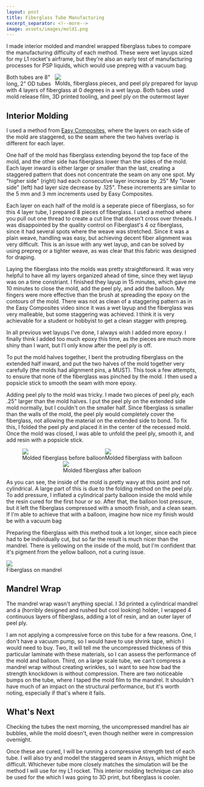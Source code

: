 ```yaml
---
layout: post
title: Fiberglass Tube Manufacturing
excerpt_separator: <!--more-->
image: assets/images/mold1.png
---
```


I made interior molded and mandrel wrapped fiberglass tubes to compare the manufacturing difficulty of each method. These were wet layups sized for my L1 rocket's airframe, but they're also an early test of manufacturing processes for PSP liquids, which would use prepreg with a vacuum bag. 

<!--more-->

<div class="imgCptnBox" style="float:right">
<img src="{{ "assets/images/mold1.png" | relative_url }}" class="articleImgMain">
<figcaption class="articleCaption">Molds, fiberglass pieces, and peel ply prepared for layup</figcaption>
</div>

Both tubes are 8" long, 2" OD tubes with 4 layers of fiberglass at 0 degrees in a wet layup. Both tubes used mold release film, 3D printed tooling, and peel ply on the outermost layer

## Interior Molding
I used a method from <a href="https://www.easycomposites.co.uk/learning/split-mould-carbon-fibre-tube" class="link" target="_blank" rel="noopener noreferrer">Easy Composites</a>, where the layers on each side of the mold are staggered, so the seam where the two halves overlap is different for each layer. 

One half of the mold has fiberglass extending beyond the top face of the mold, and the other side has fiberglass lower than the sides of the mold. Each layer inward is either larger or smaller than the last, creating a staggered pattern that does not concentrate the seam on any one spot. My "higher side" (right) had each consecutive layer increase by .25"  My "lower side" (left) had layer size decrease by .125". These increments are similar to the 5 mm and 3 mm increments used by Easy Composites.

Each layer on each half of the mold is a seperate piece of fiberglass, so for this 4 layer tube, I prepared 8 pieces of fiberglass. I used a method where you pull out one thread to create a cut line that doesn't cross over threads. I was disappointed by the quality control on Fiberglast's 4 oz fiberglass, since it had several spots where the weave was stretched. Since it was a plain weave, handling was easy, but achieving decent fiber alignment was very difficult. This is an issue with any wet layup, and can be solved by using prepreg or a tighter weave, as was clear that this fabric was designed for draping.

Laying the fiberglass into the molds was pretty straightforward. It was very helpful to have all my layers organized ahead of time, since they wet layup was on a time constriant. I finished they layup in 15 minutes, which gave me 10 minutes to close the mold, add the peel ply, and add the balloon. My fingers were more effective than the brush at spreading the epoxy on the contours of the mold. There was not as clean of a staggering pattern as in the Easy Composites video since it was a wet layup and the fiberglass was very malleable, but some staggering was achieved. I think it is very achievable for a student or hobbyist to get a clean stagger with prepreg.

In all previous wet layups I've done, I always wish I added more epoxy. I finally think I added too much epoxy this time, as the pieces are much more shiny than I want, but I'l only know after the peel ply is off.

To put the mold halves together, I bent the protruding fiberglass on the extended half inward, and put the two halves of the mold together very carefully (the molds had alignment pins, a MUST). This took a few attempts, to ensure that none of the fiberglass was pinched by the mold. I then used a popsicle stick to smooth the seam with more epoxy. 

Adding peel ply to the mold was tricky. I made two pieces of peel ply, each .25" larger than the mold halves. I put the peel ply on the extended  side mold normally, but I couldn't on the smaller half. Since fiberglass is smaller than the walls of the mold, the peel ply would completely cover the fiberglass, not allowing the material on the extended side to bond. To fix this, I folded the peel ply and placed it in the center of the recessed mold. Once the mold was closed, I was able to unfold the peel ply, smooth it, and add resin with a popsicle stick. 

<div style="display:flex; justify-content:center; align-items:center; flex-wrap:wrap;">

<div class="imgCptnBox">
<img src="{{ "assets/images/mold2.png" | relative_url }}" class="articleImgMain">
<figcaption class="articleCaption">Molded fiberglass before balloon</figcaption>
</div>

<div class="imgCptnBox">
<img src="{{ "assets/images/mold3.png" | relative_url }}" class="articleImgMain">
<figcaption class="articleCaption">Molded fiberglass with balloon</figcaption>
</div>

<div class="imgCptnBox">
<img src="{{ "assets/images/mold4.png" | relative_url }}" class="articleImgMain">
<figcaption class="articleCaption">Molded fiberglass after balloon</figcaption>
</div>
</div>

As you can see, the inside of the mold is pretty wavy at this point and not cylindrical. A large part of this is due to the folding method on the peel ply. To add pressure, I inflated a cylindrical party balloon inside the mold while the resin cured for the first hour or so. After that, the balloon lost pressure, but it left the fiberglass compressed with a smooth finish, and a clean seam. If I'm able to achieve that with a balloon, imagine how nice my finish would be with a vacuum bag

Preparing the fiberglass with this method took a lot longer, since each piece had to be individually cut, but so far the result is much nicer than the mandrel. There is yellowing on the inside of the mold, but I'm confident that it's pigment from the yellow balloon, not a curing issue.

<div class="imgCptnBox">
<img src="{{ "assets/images/mandrel.png" | relative_url }}" class="articleImgMain">
<figcaption class="articleCaption">Fiberglass on mandrel</figcaption>
</div>

## Mandrel Wrap
The mandrel wrap wasn't anything special. I 3d printed a cylindrical mandrel and a (horribly designed and rushed but cool looking) holder, I wrapped 4 continuous layers of fiberglass, adding a lot of resin, and an outer layer of peel ply.

I am not applying a compressive force on this tube for a few reasons. One, I don't have a vacuum pump, so I would have to use shrink tape, which I would need to buy. Two, It will tell me the uncompressed thickness of this particular laminate with these materials, so I can assess the performance of the mold and balloon. Third, on a large scale tube, we can't compress a mandrel wrap without creating wrinkles, so I want to see how bad the strength knockdown is without compression. There are two noticeable bumps on the tube, where I taped the mold film to the mandrel. It shouldn't have much of an impact on the structural performance, but it's worth noting, especially if that's where it fails.

## What's Next

Checking the tubes the next morning, the uncompressed mandrel has air bubbles, while the mold doesn't, even though neither were in compression overnight.

Once these are cured, I will be running a compressive strength test of each tube. I will also try and model the staggered seam in Ansys, which might be difficult. Whichever tube more closely matches the simulation will be the method I will use for my L1 rocket. This interior molding technique can also be used for the which I was going to 3D print, but fiberglass is cooler.